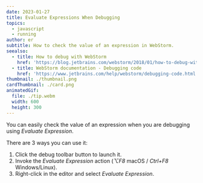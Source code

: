 ```yaml
---
date: 2023-01-27
title: Evaluate Expressions When Debugging
topics:
  - javascript
  - running
author: er
subtitle: How to check the value of an expression in WebStorm.
seealso:
  - title: How to debug with WebStorm
    href: 'https://blog.jetbrains.com/webstorm/2018/01/how-to-debug-with-webstorm/'
  - title: WebStorm documentation - Debugging code
    href: 'https://www.jetbrains.com/help/webstorm/debugging-code.html'
thumbnail: ./thumbnail.png
cardThumbnail: ./card.png
animatedGif:
  file: ./tip.webm
  width: 600
  height: 300
---
```

You can easily check the value of an expression when you are debugging using _Evaluate Expression_.

There are 3 ways you can use it:
1. Click the debug toolbar button to launch it.
2. Invoke the _Evaluate Expression_ action (_⌥F8_ macOS / _Ctrl+F8_ Windows/Linux).
3. Right-click in the editor and select _Evaluate Expression_.
